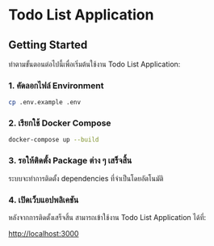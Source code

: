 # Todo List Application

## Getting Started

ทำตามขั้นตอนต่อไปนี้เพื่อเริ่มต้นใช้งาน Todo List Application:

### 1. คัดลอกไฟล์ Environment
```sh
cp .env.example .env
```

### 2. เรียกใช้ Docker Compose
```sh
docker-compose up --build
```

### 3. รอให้ติดตั้ง Package ต่าง ๆ เสร็จสิ้น
ระบบจะทำการติดตั้ง dependencies ที่จำเป็นโดยอัตโนมัติ

### 4. เปิดเว็บแอปพลิเคชัน
หลังจากการติดตั้งเสร็จสิ้น สามารถเข้าใช้งาน Todo List Application ได้ที่:

[http://localhost:3000](http://localhost:3000)
